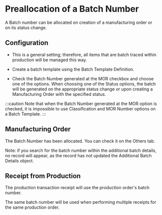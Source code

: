 # Preallocation of a Batch Number

A Batch number can be allocated on creation of a manufacturing order or on its status change.

## Configuration

- This is a general setting; therefore, all items that are batch traced within production will be managed this way.

- Create a batch template using the Batch Template Definition.

- Check the Batch Number generated at the MOR checkbox and choose one of the options. When choosing one of the Status options, the batch will be generated on the appropriate status change or upon creating a Manufacturing Order with the specified status.

:::caution
Note that when the Batch Number generated at the MOR option is checked, it is impossible to use Classification and MOR Number options on a Batch Template.
:::

## Manufacturing Order

The Batch Number has been allocated. You can check it on the Others tab.

Note: if you search for the batch number within the additional batch details, no record will appear, as the record has not updated the Additional Batch Details object.

## Receipt from Production

The production transaction receipt will use the production order's batch number.

The same batch number will be used when performing multiple receipts for the same production order.